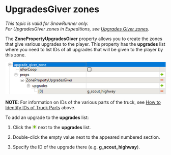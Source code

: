 # UpgradesGiver zones

*This topic is valid for SnowRunner only.*  
*For UpgradesGiver zones in Expeditions, see [Upgrades Giver zones](./../expeditions_zones/upgrades_giver_zones.md).*

The **ZonePropertyUpgradesGiver** property allows you to create the zones that give various upgrades to the player. This property has the **upgrades** list where you need to list IDs of all upgrades that will be given to the player by this zone.

![](./media/image196.png)

**NOTE**: For information on IDs of the various parts of the truck, see [How to Identify IDs of Truck Parts](./../../trucks/how_to_identify_ids_of_truck_parts.md) above.

To add an upgrade to the **upgrades** list:

1.  Click the ![](./media/image185.png) next to the **upgrades** list.

2.  Double-click the empty value next to the appeared numbered section.

3.  Specify the ID of the upgrade there (e.g. **g_scout_highway**).

